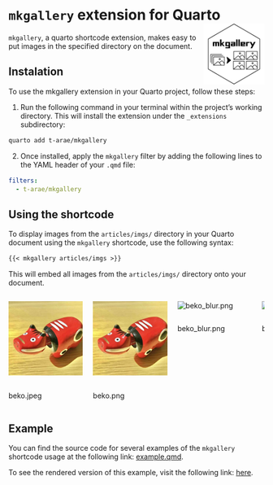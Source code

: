 

# `mkgallery` extension for Quarto <a href="https://github.com/t-arae/mkgallery/" alt="mkgallery"><img src="logo.png" alt="mkgallery logo" align="right" width="120"/></a>

`mkgallery`, a quarto shortcode extension, makes easy to put images in
the specified directory on the document.

## Instalation

To use the mkgallery extension in your Quarto project, follow these
steps:

1.  Run the following command in your terminal within the project’s
    working directory. This will install the extension under the
    `_extensions` subdirectory:

``` bash
quarto add t-arae/mkgallery
```

2.  Once installed, apply the `mkgallery` filter by adding the following
    lines to the YAML header of your `.qmd` file:

``` yaml
filters:
  - t-arae/mkgallery
```

## Using the shortcode

To display images from the `articles/imgs/` directory in your Quarto
document using the `mkgallery` shortcode, use the following syntax:

``` markdown
{{< mkgallery articles/imgs >}}
```

This will embed all images from the `articles/imgs/` directory onto your
document.

<div style="display: flex; gap: 20px; overflow-x: auto;">

<div style="flex: 0 0 calc(33% - 20px); max-width: calc(33% - 20px);">

<img src="articles/imgs/beko.jpeg" title="beko.jpeg" class="lightbox"
data-group="all" alt="beko.jpeg" />

<div id="beko.jpeg"
style="overflow: hidden; text-overflow: ellipsis; max-width: 100%;">

beko.jpeg

</div>

</div>

<div style="flex: 0 0 calc(33% - 20px); max-width: calc(33% - 20px);">

<img src="articles/imgs/beko.png" title="beko.png" class="lightbox"
data-group="all" alt="beko.png" />

<div id="beko.png"
style="overflow: hidden; text-overflow: ellipsis; max-width: 100%;">

beko.png

</div>

</div>

<div style="flex: 0 0 calc(33% - 20px); max-width: calc(33% - 20px);">

<img src="articles/imgs/beko_blur.png" title="beko_blur.png"
class="lightbox" data-group="all" alt="beko_blur.png" />

<div id="beko_blur.png"
style="overflow: hidden; text-overflow: ellipsis; max-width: 100%;">

beko_blur.png

</div>

</div>

<div style="flex: 0 0 calc(33% - 20px); max-width: calc(33% - 20px);">

<img src="articles/imgs/beko_gray.png" title="beko_gray.png"
class="lightbox" data-group="all" alt="beko_gray.png" />

<div id="beko_gray.png"
style="overflow: hidden; text-overflow: ellipsis; max-width: 100%;">

beko_gray.png

</div>

</div>

<div style="flex: 0 0 calc(33% - 20px); max-width: calc(33% - 20px);">

<img src="articles/imgs/beko_half.jpg" title="beko_half.jpg"
class="lightbox" data-group="all" alt="beko_half.jpg" />

<div id="beko_half.jpg"
style="overflow: hidden; text-overflow: ellipsis; max-width: 100%;">

beko_half.jpg

</div>

</div>

<div style="flex: 0 0 calc(33% - 20px); max-width: calc(33% - 20px);">

<img src="articles/imgs/beko_noise.png" title="beko_noise.png"
class="lightbox" data-group="all" alt="beko_noise.png" />

<div id="beko_noise.png"
style="overflow: hidden; text-overflow: ellipsis; max-width: 100%;">

beko_noise.png

</div>

</div>

<div style="flex: 0 0 calc(33% - 20px); max-width: calc(33% - 20px);">

<img src="articles/imgs/beko_one_fourth.jpg" title="beko_one_fourth.jpg"
class="lightbox" data-group="all" alt="beko_one_fourth.jpg" />

<div id="beko_one_fourth.jpg"
style="overflow: hidden; text-overflow: ellipsis; max-width: 100%;">

beko_one_fourth.jpg

</div>

</div>

</div>

## Example

You can find the source code for several examples of the `mkgallery`
shortcode usage at the following link:
[example.qmd](https://github.com/t-arae/mkgallery/blob/main/articles/example.qmd).

To see the rendered version of this example, visit the following link:
[here](https://t-arae.quarto.pub/mkgallery/).
